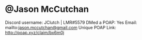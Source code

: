 # @Jason McCutchan

Discord username: JClutch | LMR#5579
DMed a POAP: Yes
Email: mailto:jason.mccutchan@gmail.com
Unique POAP Link: http://poap.xyz/claim/bx6m0j